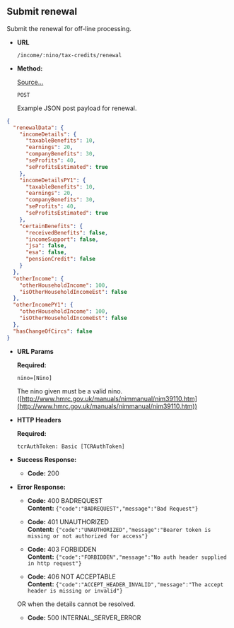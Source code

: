 Submit renewal
----
  Submit the renewal for off-line processing.

* **URL**

  `/income/:nino/tax-credits/renewal`

* **Method:**

    [Source...](https://github.com/hmrc/personal-income/blob/master/app/uk/gov/hmrc/apigateway/personalincome/domain/Renewals.scala#L126)

  `POST`

    Example JSON post payload for renewal.

```json
{
  "renewalData": {
    "incomeDetails": {
      "taxableBenefits": 10,
      "earnings": 20,
      "companyBenefits": 30,
      "seProfits": 40,
      "seProfitsEstimated": true
    },
    "incomeDetailsPY1": {
      "taxableBenefits": 10,
      "earnings": 20,
      "companyBenefits": 30,
      "seProfits": 40,
      "seProfitsEstimated": true
    },
    "certainBenefits": {
      "receivedBenefits": false,
      "incomeSupport": false,
      "jsa": false,
      "esa": false,
      "pensionCredit": false
    }
  },
  "otherIncome": {
    "otherHouseholdIncome": 100,
    "isOtherHouseholdIncomeEst": false
  },
  "otherIncomePY1": {
    "otherHouseholdIncome": 100,
    "isOtherHouseholdIncomeEst": false
  },
  "hasChangeOfCircs": false
}
```


*  **URL Params**

   **Required:**
 
   `nino=[Nino]`
   
   The nino given must be a valid nino. ([http://www.hmrc.gov.uk/manuals/nimmanual/nim39110.htm](http://www.hmrc.gov.uk/manuals/nimmanual/nim39110.htm))

*  **HTTP Headers**

   **Required:**
 
   `tcrAuthToken: Basic [TCRAuthToken]`


* **Success Response:**

  * **Code:** 200 <br />

* **Error Response:**

  * **Code:** 400 BADREQUEST <br />
    **Content:** `{"code":"BADREQUEST","message":"Bad Request"}`

  * **Code:** 401 UNAUTHORIZED <br />
    **Content:** `{"code":"UNAUTHORIZED","message":"Bearer token is missing or not authorized for access"}`

  * **Code:** 403 FORBIDDEN <br />
    **Content:** `{"code":"FORBIDDEN","message":"No auth header supplied in http request"}`

  * **Code:** 406 NOT ACCEPTABLE <br />
    **Content:** `{"code":"ACCEPT_HEADER_INVALID","message":"The accept header is missing or invalid"}`

  OR when the details cannot be resolved.

  * **Code:** 500 INTERNAL_SERVER_ERROR <br />


